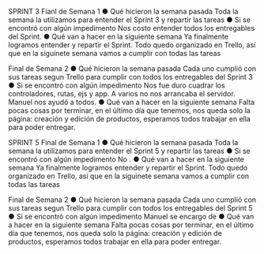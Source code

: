 SPRINT 3
Fianl de Semana 1
● Qué hicieron la semana pasada
Toda la semana la utilizamos para entender el Sprint 3 y repartir las tareas
● Si se encontró con algún impedimento
Nos costo entender todos los entregables del Sprint.
● Qué van a hacer en la siguiente semana
Ya finalmente logramos entender y repartir el Sprint. Todo quedo organizado en Trello, así que en la siguinete semana vamos a cumplir con todas las tareas

Final de Semana 2
● Qué hicieron la semana pasada
Cada uno cumplió con sus tareas segun Trello para cumplir con todos los entregables del Sprint 3
● Si se encontró con algún impedimento
Nos fue duro cuadrar los controladores, rutas, ejs y app. A varios no nos arrancaba el servidor. Manuel nos ayudó a todos.
● Qué van a hacer en la siguiente semana
Falta pocas cosas por terminar, en el último día que tenemos, nos queda solo la página: creación y edición de productos, esperamos todos trabajar en ella para poder entregar.

SPRINT 5
Final de Semana 1
● Qué hicieron la semana pasada
Toda la semana la utilizamos para entender el Sprint 5 y repartir las tareas
● Si se encontró con algún impedimento
No .
● Qué van a hacer en la siguiente semana
Ya finalmente logramos entender y repartir el Sprint. Todo quedo organizado en Trello, así que en la siguinete semana vamos a cumplir con todas las tareas

Final de Semana 2
● Qué hicieron la semana pasada
Cada uno cumplió con sus tareas segun Trello para cumplir con todos los entregables del Sprint 5
● Si se encontró con algún impedimento
Manuel se encargo de 
● Qué van a hacer en la siguiente semana
Falta pocas cosas por terminar, en el último día que tenemos, nos queda solo la página: creación y edición de productos, esperamos todos trabajar en ella para poder entregar.
